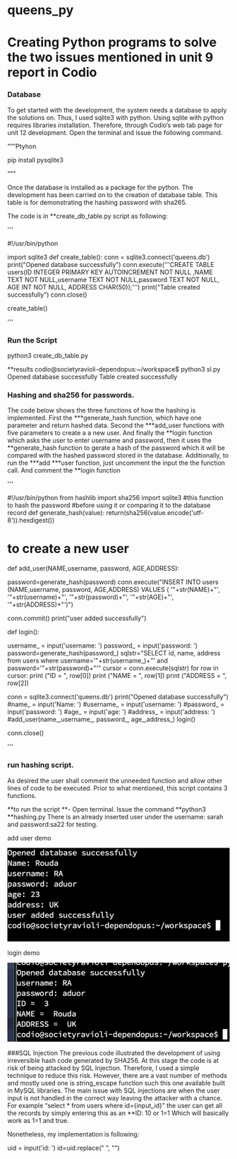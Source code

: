 # queens_py


# Creating Python programs to solve the two issues mentioned in unit 9 report  in Codio

### Database
To get started with the development, the system needs a database to apply the solutions on. Thus, I used sqlite3 with python.
Using sqlite with python requires libraries installation. Therefore, through Codio’s web tab page for unit 12 development. Open the terminal and issue the following command.

“””Ptyhon

pip install pysqlite3 

“””


Once the database is installed as a package for the python. The development has been carried on to the creation of database table. This table is for demonstrating the hashing password with sha265.

The code is in **create_db_table.py script as following:


'''

#!/usr/bin/python

import sqlite3
def create_table():
  conn = sqlite3.connect('queens.db') 
  print("Opened database successfully")
  conn.execute('''CREATE TABLE users(ID INTEGER PRIMARY KEY AUTOINCREMENT NOT NULL ,NAME TEXT NOT NULL,username TEXT NOT NULL,password TEXT NOT NULL, AGE INT NOT NULL, ADDRESS CHAR(50));''')
  print("Table created successfully")
  conn.close()



create_table()

'''


### Run the Script 

python3  create_db_table.py

**results 
codio@societyravioli-dependopus:~/workspace$ python3 sl.py
Opened database successfully
Table created successfully





### Hashing and sha256 for passwords.
The code below shows the three functions of how the hashing is implemented. First the ***generate_hash function, which have one parameter and return hashed data. Second the ***add_user functions with five parameters to create a a new user. And finally the **login function which asks the user to enter username and password, then it uses the **generate_hash function to gerate a hash of the password which it will be compared with the hashed password stored in the database.
Additionally, to run the ***add ***user function, just uncomment the input the the function call. And comment the **login function 

'''

#!/usr/bin/python
from hashlib import sha256
import sqlite3
#this function to hash the password 
#before using it or comparing it to the database record
def generate_hash(value):
  return(sha256(value.encode('utf-8')).hexdigest())

# to create a new user
def add_user(NAME,username, password, AGE,ADDRESS):
  
  password=generate_hash(password)
  conn.execute("INSERT INTO users (NAME,username, password, AGE,ADDRESS) VALUES ( '"+str(NAME)+"', '"+str(username)+"', '"+str(password)+"', '"+str(AGE)+"', '"+str(ADDRESS)+"')")


  conn.commit()
  print("user added successfully")
  

def login():

  username_ = input('username: ')
  password_ = input('password: ')
  password=generate_hash(password_)
  sqlstr="SELECT id, name, address from users where username='"+str(username_)+"' and password='"+str(password)+"'"
  cursor = conn.execute(sqlstr)
  for row in cursor:
    print ("ID = ", row[0])
    print ("NAME = ", row[1])
    print ("ADDRESS = ", row[2])

conn = sqlite3.connect('queens.db')
print("Opened database successfully")
#name_ = input('Name: ')
#username_ = input('username: ')
#password_ = input('password: ')
#age_ = input('age: ')
#address_ = input('address: ')
#add_user(name_,username_, password_, age_,address_)
login()

conn.close()



'''










### run hashing script.
As desired the user shall comment the unneeded function and allow other lines of code to be executed. Prior to what mentioned, this script contains 3 functions.

**to run the script
**- Open terminal.
Issue the command **python3 **hashing.py 
There is an already inserted user under the username: sarah and password:sa22 for testing.

add user demo


![playGuide](https://raw.githubusercontent.com/RoudaAlhajri/imgs/main/hashing_login.png)

login demo

![playGuide](https://raw.githubusercontent.com/RoudaAlhajri/imgs/main/hashing_add_user.png)



###SQL Injection 
The previous code illustrated the development of using irreversible hash code generated by SHA256. At this stage the code is at risk of being attacked by SQL Injection. Therefore, I used a simple technique to reduce this risk. However, there are a vast number of methods and mostly used one is string_escape function such this one available built in MySQL libraries. The main issue with SQL injections are when the user input is not handled in the correct way leaving the attacker with a chance. 
For example 
“select * from users where id={input_id}”
the user can get all the records by simply entering this as an **ID: 10  or 1=1
Which will basically work as 1=1  and true.

 Nonetheless,  my implementation is following: 


uid = input('id: ')
id=uid.replace(" ", "")

